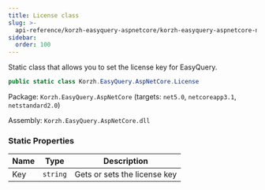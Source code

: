 ```yaml
---
title: License class
slug: >-
  api-reference/korzh-easyquery-aspnetcore/korzh-easyquery-aspnetcore-namespace/license-class
sidebar:
  order: 100
---
```


Static class that allows you to set the license key for EasyQuery.
```csharp
public static class Korzh.EasyQuery.AspNetCore.License

```
Package: `Korzh.EasyQuery.AspNetCore` (targets: `net5.0`, `netcoreapp3.1`, `netstandard2.0`)

Assembly: `Korzh.EasyQuery.AspNetCore.dll`

### Static Properties

| Name | Type | Description | 
| --- | --- | --- | 
| Key | `string` | Gets or sets the license key |
